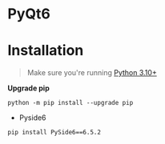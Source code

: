 # PyQt6

# Installation
> Make sure you're running [Python 3.10+](https://www.python.org/downloads)

**Upgrade pip**
```
python -m pip install --upgrade pip
```
* Pyside6
```
pip install PySide6==6.5.2
```
